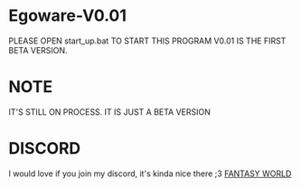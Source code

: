 # Egoware-V0.01
PLEASE OPEN start_up.bat TO START THIS PROGRAM 
V0.01 IS THE FIRST BETA VERSION.




# NOTE

IT'S STILL ON PROCESS. IT IS JUST A BETA VERSION

# DISCORD

I would love if you join my discord, it's kinda nice there ;3
[FANTASY WORLD](https://discord.gg/PHUAyGJwKA)
